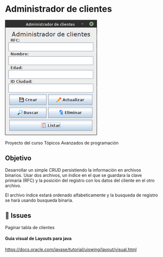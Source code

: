 # Administrador de clientes 

![Screenshoot del proycto](src/main/resources/screenshoot.png)

Proyecto del curso Tópicos Avanzados de programación

## Objetivo
Desarrollar un simple CRUD persistiendo la información en archivos binarios.
Usar dos archivos, un índice en el que se guardara la clave primaria (RFC) y
la posición del registro con los datos del cliente en el otro archivo.

El archivo índice estará ordenado alfabeticamente y la busqueda de registro
se hará usando busqueda binaria.

## :bug: Issues
Paginar tabla de clientes

#### Guia visual de Layouts para java
https://docs.oracle.com/javase/tutorial/uiswing/layout/visual.html
